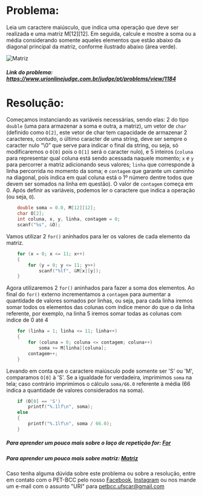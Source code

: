# Problema:
Leia um caractere maiúsculo, que indica uma operação que deve ser realizada e uma matriz M[12][12]. Em seguida, calcule e mostre a soma ou a média considerando somente aqueles elementos que estão abaixo da diagonal principal da matriz, conforme ilustrado abaixo (área verde).
 
![Matriz](https://resources.urionlinejudge.com.br/gallery/images/problems/UOJ_1184.png)
 
##### Link do problema: https://www.urionlinejudge.com.br/judge/pt/problems/view/1184
 
 
# Resolução:
 
Começamos instanciando as variáveis necessárias, sendo elas: 2 do tipo `double` (uma para armazenar a soma e outra, a matriz), um vetor de `char` (definido como `O[2]`, este vetor de char tem capacidade de armazenar 2 caracteres, contudo, o último caracter de uma string, deve ser sempre o caracter nulo “\0” que serve para indicar o final da string, ou seja, só modificaremos o `O[0]` pois o `O[1]` será o caracter nulo), e 5 inteiros (`coluna` para representar qual coluna está sendo acessada naquele momento; `x` e `y` para percorrer a matriz adicionando seus valores; `linha` que corresponde à linha percorrida no momento da soma; e `contagem` que garante um caminho na diagonal, pois indica em qual coluna está o 1º número dentre todos que devem ser somados na linha em questão). O valor de `contagem` começa em 0.
Após definir as variáveis, podemos ler o caractere que indica a operação (ou seja, `O`).
 
```c
    double soma = 0.0, M[12][12];
    char O[2];
    int coluna, x, y, linha, contagem = 0;
    scanf("%s", &O);
```
 
Vamos utilizar 2 `for()` aninhados para ler os valores de cada elemento da matriz.
 
```c
    for (x = 0; x <= 11; x++)
    {
        for (y = 0; y <= 11; y++)
            scanf("%lf", &M[x][y]);
    }
```
 
Agora utilizaremos 2 `for()` aninhados para fazer a soma dos elementos. Ao final do `for()` externo incrementamos a `contagem` para aumentar a quantidade de valores somados por linhas, ou seja, para cada linha iremos somar todos os elementos das colunas com índice menor do que o da linha referente, por exemplo, na linha 5 iremos somar todas as colunas com indice de 0 até 4
 
```c
    for (linha = 1; linha <= 11; linha++)
    {
        for (coluna = 0; coluna <= contagem; coluna++)
            soma += M[linha][coluna];
        contagem++;
    }
```
Levando em conta que o caractere maiúsculo pode somente ser 'S' ou 'M', comparamos `O[0]` à 'S'. Se a igualdade for verdadeira, imprimimos `soma` na tela; caso contrário imprimimos o cálculo `soma/66.0` referente à média (66 indica a quantidade de valores considerados na soma).
 
```c
    if (O[0] == 'S')
        printf("%.1lf\n", soma);
    else
    {
        printf("%.1lf\n", soma / 66.0);
    }
```
##### Para aprender um pouco mais sobre o laço de repetição for: [For](http://linguagemc.com.br/a-estrutura-de-repeticao-for-em-c/)
 
##### Para aprender um pouco mais sobre matriz: [Matriz](http://linguagemc.com.br/matriz-em-c/)
 
Caso tenha alguma dúvida sobre este problema ou sobre a resolução, entre em contato com o PET-BCC pelo nosso
[Facebook](https://www.facebook.com/petbcc/),
[Instagram](https://www.instagram.com/petbcc.ufscar/)
ou nos mande um e-mail com o assunto "URI" para  petbcc.ufscar@gmail.com